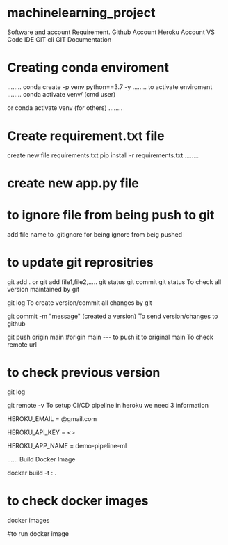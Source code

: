 # machinelearning_project
Software and account Requirement.
Github Account
Heroku Account
VS Code IDE
GIT cli
GIT Documentation

# Creating conda enviroment
........
conda create -p venv python==3.7 -y
........
to activate enviroment
........
conda activate venv/   (cmd user)

or 
conda activate venv (for others)
........

# Create requirement.txt file       

create new file requirements.txt
pip install -r requirements.txt
........

# create new  app.py file

# to ignore file from being push to git
add file name to .gitignore  for being ignore from beig pushed

# to update git reprositries

git add .   or git add file1,file2,.....
git status
git commit 
git status
To check all version maintained by git

git log
To create version/commit all changes by git

git commit -m "message"     (created a version)
To send version/changes to github 

git push origin main      #origin main --- to push it to original main
To check remote url

# to check previous version
git log

git remote -v
To setup CI/CD pipeline in heroku we need 3 information

HEROKU_EMAIL = @gmail.com

HEROKU_API_KEY = <>

HEROKU_APP_NAME = demo-pipeline-ml

......
Build Docker Image

docker build -t <image name>:<tag name> .

# to check docker images
docker images

#to run docker image

